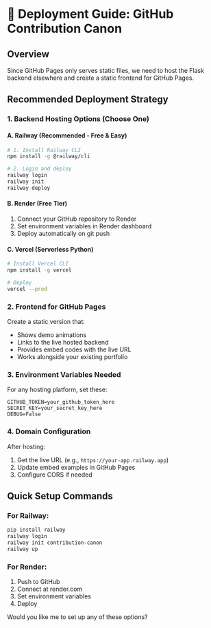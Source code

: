 # 🚀 Deployment Guide: GitHub Contribution Canon

## Overview
Since GitHub Pages only serves static files, we need to host the Flask backend elsewhere and create a static frontend for GitHub Pages.

## Recommended Deployment Strategy

### 1. Backend Hosting Options (Choose One)

#### A. Railway (Recommended - Free & Easy)
```bash
# 1. Install Railway CLI
npm install -g @railway/cli

# 2. Login and deploy
railway login
railway init
railway deploy
```

#### B. Render (Free Tier)
1. Connect your GitHub repository to Render
2. Set environment variables in Render dashboard
3. Deploy automatically on git push

#### C. Vercel (Serverless Python)
```bash
# Install Vercel CLI
npm install -g vercel

# Deploy
vercel --prod
```

### 2. Frontend for GitHub Pages

Create a static version that:
- Shows demo animations
- Links to the live hosted backend
- Provides embed codes with the live URL
- Works alongside your existing portfolio

### 3. Environment Variables Needed

For any hosting platform, set these:
```
GITHUB_TOKEN=your_github_token_here
SECRET_KEY=your_secret_key_here
DEBUG=False
```

### 4. Domain Configuration

After hosting:
1. Get the live URL (e.g., `https://your-app.railway.app`)
2. Update embed examples in GitHub Pages
3. Configure CORS if needed

## Quick Setup Commands

### For Railway:
```bash
pip install railway
railway login
railway init contribution-canon
railway up
```

### For Render:
1. Push to GitHub
2. Connect at render.com
3. Set environment variables
4. Deploy

Would you like me to set up any of these options?